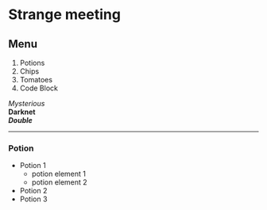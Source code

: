 # Strange meeting

## Menu

1. Potions
2. Chips
2. Tomatoes
2. Code Block

*Mysterious*  
**Darknet**  
***Double***

---
### Potion
* Potion 1
  * potion element 1
  * potion element 2
* Potion 2
* Potion 3
